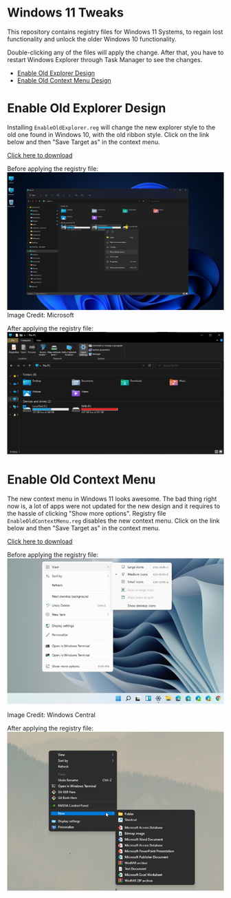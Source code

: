 # Windows 11 Tweaks 

This repository contains registry files for Windows 11 Systems, to regain lost functionality and unlock the older Windows 10 functionality.

Double-clicking any of the files will apply the change. After that, you have to restart Windows Explorer through Task Manager to see the changes. 

- [Enable Old Explorer Design](#enable-old-explorer-design)
- [Enable Old Context Menu Design](#enable-old-context-menu)
# Enable Old Explorer Design
Installing `EnableOldExplorer.reg` will change the new explorer style to the old one found in Windows 10, with the old ribbon style. Click on the link below and then "Save Target as" in the context menu. 

<a href="https://raw.githubusercontent.com/NiHaiden/win11tweaks/main/EnableOldExplorer.reg">Click here to download</a>

Before applying the registry file: 
<img src="images/New-File-Explorer-UI-2.jpg">
Image Credit: Microsoft

After applying the registry file: 
<img src="images/AfterFix.png">

# Enable Old Context Menu
The new context menu in Windows 11 looks awesome. The bad thing right now is, a lot of apps were not updated for the new design and it requires to the hassle of clickíng "Show more options". Registry file `EnableOldContextMenu.reg` disables the new context menu.
Click on the link below and then "Save Target as" in the context menu. 

<a href="https://raw.githubusercontent.com/NiHaiden/win11tweaks/main/EnableOldContextMenu.reg">Click here to download</a>

Before applying the registry file: 
<img src="images/context-menu-new-windows-11.jpg">

Image Credit: Windows Central


After applying the registry file: 
<img src="images/oldcontextmenu.png">